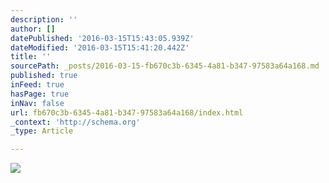 ```yaml
---
description: ''
author: []
datePublished: '2016-03-15T15:43:05.939Z'
dateModified: '2016-03-15T15:41:20.442Z'
title: ''
sourcePath: _posts/2016-03-15-fb670c3b-6345-4a81-b347-97583a64a168.md
published: true
inFeed: true
hasPage: true
inNav: false
url: fb670c3b-6345-4a81-b347-97583a64a168/index.html
_context: 'http://schema.org'
_type: Article

---
```

![](https://the-grid-user-content.s3-us-west-2.amazonaws.com/33ccb055-2792-4045-ae84-3697e3a02d32.png)